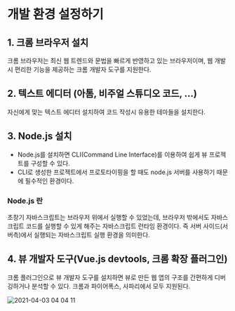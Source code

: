 # 개발 환경 설정하기  
## 1. 크롬 브라우저 설치  
크롬 브라우저는 최신 웹 트렌드와 문법을 빠르게 반영하고 있는 브라우저이며, 웹 개발 시 편리한 기능을 제공하는 크롬 개발자 도구를 지원한다.

## 2. 텍스트 에디터 (아톰, 비주얼 스튜디오 코드, ...)  
자신에게 맞는 텍스트 에디터 설치하여 코드 작성시 유용한 테마들을 설치한다.

## 3. Node.js 설치  
- Node.js를 설치하면 CLI(Command Line Interface)를 이용하여 쉽게 뷰 프로젝트를 구성할 수 있다.
- CLI로 생성한 프로젝트에서 프로토타이핑을 할 때도 node.js 서버를 사용하기 때문에 필수적인 환경이다.

### Node.js 란  
초창기 자바스크립트는 브라우저 위에서 실행할 수 있었는데, 브라우저 밖에서도 자바스크립트 코드를 실행할 수 있게 해주는 자바스크립트 런타임 환경이다. 즉 서버 사이드(서버측)에서 실행되는 자바스크립트 실행 환경을 의미한다.

## 4. 뷰 개발자 도구(Vue.js devtools, 크롬 확장 플러그인)  
크롬 플러그인으로 뷰 개발자 도구를 설치하면 뷰로 만든 웹 앱의 구조를 간편하게 디버깅하거나 분석할 수 있다.
크롬과 파이어폭스, 사파리에서 모두 지원된다.  

![2021-04-03 04 04 11](https://user-images.githubusercontent.com/35294456/113446175-41507680-9432-11eb-9abe-26b1a88b79b5.png)
